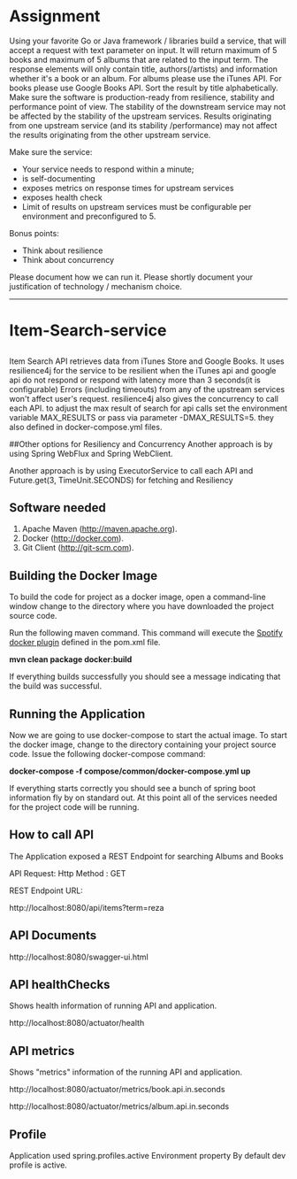 # Assignment

Using your favorite Go or Java framework / libraries build a service, that will accept a request with text parameter on input. It will return maximum of 5 books and maximum of 5 albums that are related to the input term. The response elements will only contain title, authors(/artists) and information whether it's a book or an album. For albums please use the iTunes API. For books please use Google Books API. Sort the result by title alphabetically. Make sure the software is production-ready from resilience, stability and performance point of view. The stability of the downstream service may not be affected by the stability of the upstream services. Results originating from one upstream service (and its stability /performance) may not affect the results originating from the other upstream service.

Make sure the service:

- Your service needs to respond within a minute;
- is self-documenting
- exposes metrics on response times for upstream services
- exposes health check
- Limit of results on upstream services must be configurable per environment and preconfigured to 5.

Bonus points:
- Think about resilience
- Think about concurrency

Please document how we can run it. Please shortly document your justification of technology / mechanism choice.

--------------------------------------------------------------------------------------------------------------------------
# Item-Search-service
##
Item Search API retrieves data from iTunes Store and Google Books.
It uses resilience4j for the service to be resilient when the iTunes api and google api do not respond or respond with latency more than 3 seconds(it is configurable)
Errors (including timeouts) from any of the upstream services won't affect user's request. resilience4j also gives the concurrency to call each API.
to adjust the max result of search for api calls set the environment variable MAX_RESULTS or pass via parameter -DMAX_RESULTS=5.
they also defined in docker-compose.yml files.

##Other options for Resiliency and Concurrency
Another approach is by using Spring WebFlux and Spring WebClient.

Another approach is by using ExecutorService to call each API and Future.get(3, TimeUnit.SECONDS) for fetching and Resiliency

## Software needed
1.	Apache Maven (http://maven.apache.org).
2.	Docker (http://docker.com).
3.	Git Client (http://git-scm.com).

## Building the Docker Image
To build the code for project as a docker image, open a command-line window change to the directory where you have downloaded the project source code.

Run the following maven command.  This command will execute the [Spotify docker plugin](https://github.com/spotify/docker-maven-plugin) defined in the pom.xml file.  

   **mvn clean package docker:build**

If everything builds successfully you should see a message indicating that the build was successful.

## Running the Application

Now we are going to use docker-compose to start the actual image.  To start the docker image,
change to the directory containing  your project source code.  Issue the following docker-compose command:

   **docker-compose -f compose/common/docker-compose.yml up**

If everything starts correctly you should see a bunch of spring boot information fly by on standard out.  At this point all of the services needed for the project code will be running.

## How to call API
The Application exposed a REST Endpoint for searching Albums and Books

API Request: Http Method : GET

REST Endpoint URL: 

http://localhost:8080/api/items?term=reza

## API Documents
http://localhost:8080/swagger-ui.html

## API healthChecks
Shows health information of running API and application.

http://localhost:8080/actuator/health

## API metrics
Shows "metrics" information of the running API and application. 

http://localhost:8080/actuator/metrics/book.api.in.seconds

http://localhost:8080/actuator/metrics/album.api.in.seconds

## Profile
Application used spring.profiles.active Environment property
By default dev profile is active. 
